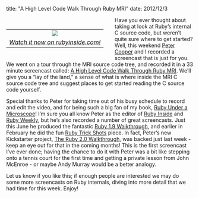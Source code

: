 title: "A High Level Code Walk Through Ruby MRI"
date: 2012/12/3

<div style="float: left; padding: 17px 30px 10px 0px">
  <table cellpadding="0" cellspacing="0" border="0">
    <tr><td align="center"><img src="http://patshaughnessy.net/assets/2012/12/3/screencast.png"></td></tr>
    <tr><td align="center"><i><a href="http://www.rubyinside.com/ruby-mri-code-walk-tour-6020.html">Watch it now on rubyinside.com!</a></i></td></tr>
  </table>
</div>

Have you ever thought about taking at look at Ruby’s internal C source code,
but weren’t quite sure where to get started? Well, this weekend [Peter Cooper](http://peterc.org)
and I recorded a screencast that is just for you. We went on a tour through the
MRI source code tree, and recorded it in a 33 minute screencast called: [A High
Level Code Walk Through Ruby
MRI](http://www.rubyinside.com/ruby-mri-code-walk-tour-6020.html). We’ll give
you a “lay of the land,” a sense of what is where inside the MRI C source code
tree and suggest places to get started reading the C source code yourself.

Special thanks to Peter for taking time out of his busy schedule to record and
edit the video, and for being such a big fan of my book, [Ruby Under a
Microscope](http://patshaughnessy.net/ruby-under-a-microscope)! I’m sure you
all know Peter as the editor of [Ruby Inside](http://www.rubyinside.com) and
[Ruby Weekly](http://rubyweekly.com), but he’s also recorded a number of great
screencasts. Just this June he produced the fantastic [Ruby 1.9
Walkthrough](https://cooperpress.com/19walkthrough), and earlier in February he
did the fun [Ruby Trick Shots](http://rubyreloaded.com/trickshots/) piece. In
fact, Peter’s new Kickstarter project, [The Ruby 2.0
Walkthrough](http://www.kickstarter.com/projects/1225193080/the-ruby-20-walkthrough),
was backed just last week - keep an eye out for that in the coming months!
This is the first screencast I’ve ever done; having the chance to do it with
Peter was a bit like stepping onto a tennis court for the first time and
getting a private lesson from John McEnroe - or maybe Andy Murray would be a
better analogy.

Let us know if you like this; if enough people are interested we may do some
more screencasts on Ruby internals, diving into more detail that we had time
for this week. Enjoy!

